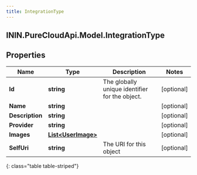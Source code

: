 ```yaml
---
title: IntegrationType
---
```

## ININ.PureCloudApi.Model.IntegrationType

## Properties

|Name | Type | Description | Notes|
|------------ | ------------- | ------------- | -------------|
| **Id** | **string** | The globally unique identifier for the object. | [optional] |
| **Name** | **string** |  | [optional] |
| **Description** | **string** |  | [optional] |
| **Provider** | **string** |  | [optional] |
| **Images** | [**List&lt;UserImage&gt;**](UserImage.html) |  | [optional] |
| **SelfUri** | **string** | The URI for this object | [optional] |
{: class="table table-striped"}


